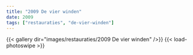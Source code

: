 ```yaml
---
title: "2009 De vier winden"
date: 2009
tags: ["restauraties", "de-vier-winden"]
---
```


{{< gallery dir="images/restauraties/2009 De vier winden" />}}
{{< load-photoswipe >}}
